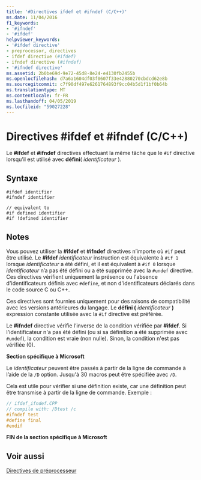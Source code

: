 ```yaml
---
title: '#Directives ifdef et #ifndef (C/C++)'
ms.date: 11/04/2016
f1_keywords:
- '#ifndef'
- '#ifdef'
helpviewer_keywords:
- '#ifdef directive'
- preprocessor, directives
- ifdef directive (#ifdef)
- ifndef directive (#ifndef)
- '#ifndef directive'
ms.assetid: 2b0be69d-9e72-45d8-8e24-e4130fb2455b
ms.openlocfilehash: d7a6a1604df03f0607f33e42880270cbdcd62e8b
ms.sourcegitcommit: c7f90df497e6261764893f9cc04b5d1f1bf0b64b
ms.translationtype: MT
ms.contentlocale: fr-FR
ms.lasthandoff: 04/05/2019
ms.locfileid: "59027228"
---
```

# <a name="ifdef-and-ifndef-directives-cc"></a>Directives #ifdef et #ifndef (C/C++)
Le **#ifdef** et **#ifndef** directives effectuant la même tâche que le `#if` directive lorsqu’il est utilisé avec **défini**( *identificateur* ).

## <a name="syntax"></a>Syntaxe

```
#ifdef identifier
#ifndef identifier

// equivalent to
#if defined identifier
#if !defined identifier
```

## <a name="remarks"></a>Notes

Vous pouvez utiliser la **#ifdef** et **#ifndef** directives n’importe où `#if` peut être utilisé. Le **#ifdef** *identificateur* instruction est équivalente à `#if 1` lorsque *identificateur* a été défini, et il est équivalent à `#if 0` lorsque *identificateur* n’a pas été défini ou a été supprimée avec la `#undef` directive. Ces directives vérifient uniquement la présence ou l'absence d'identificateurs définis avec `#define`, et non d'identificateurs déclarés dans le code source C ou C++.

Ces directives sont fournies uniquement pour des raisons de compatibilité avec les versions antérieures du langage. Le **défini (** *identificateur* **)** expression constante utilisée avec la `#if` directive est préférée.

Le **#ifndef** directive vérifie l’inverse de la condition vérifiée par **#ifdef**. Si l'identificateur n'a pas été défini (ou si sa définition a été supprimée avec `#undef`), la condition est vraie (non nulle). Sinon, la condition n'est pas vérifiée (0).

**Section spécifique à Microsoft**

Le *identificateur* peuvent être passés à partir de la ligne de commande à l’aide de la `/D` option. Jusqu'à 30 macros peut être spécifiée avec `/D`.

Cela est utile pour vérifier si une définition existe, car une définition peut être transmise à partir de la ligne de commande. Exemple :

```cpp
// ifdef_ifndef.CPP
// compile with: /Dtest /c
#ifndef test
#define final
#endif
```

**FIN de la section spécifique à Microsoft**

## <a name="see-also"></a>Voir aussi

[Directives de préprocesseur](../preprocessor/preprocessor-directives.md)